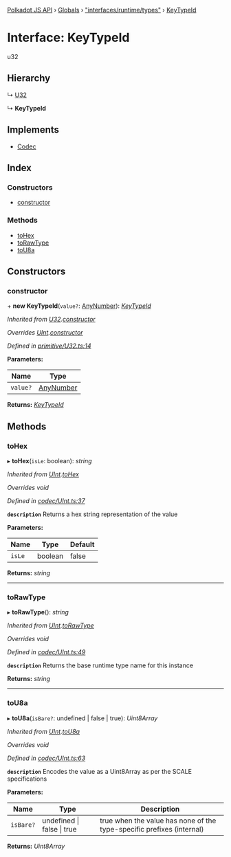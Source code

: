 [Polkadot JS API](../README.md) › [Globals](../globals.md) › ["interfaces/runtime/types"](../modules/_interfaces_runtime_types_.md) › [KeyTypeId](_interfaces_runtime_types_.keytypeid.md)

# Interface: KeyTypeId

u32

## Hierarchy

  ↳ [U32](../classes/_primitive_u32_.u32.md)

  ↳ **KeyTypeId**

## Implements

* [Codec](_types_.codec.md)

## Index

### Constructors

* [constructor](_interfaces_runtime_types_.keytypeid.md#constructor)

### Methods

* [toHex](_interfaces_runtime_types_.keytypeid.md#tohex)
* [toRawType](_interfaces_runtime_types_.keytypeid.md#torawtype)
* [toU8a](_interfaces_runtime_types_.keytypeid.md#tou8a)

## Constructors

###  constructor

\+ **new KeyTypeId**(`value?`: [AnyNumber](../modules/_types_.md#anynumber)): *[KeyTypeId](_interfaces_runtime_types_.keytypeid.md)*

*Inherited from [U32](../classes/_primitive_u32_.u32.md).[constructor](../classes/_primitive_u32_.u32.md#constructor)*

*Overrides [UInt](../classes/_codec_uint_.uint.md).[constructor](../classes/_codec_uint_.uint.md#constructor)*

*Defined in [primitive/U32.ts:14](https://github.com/polkadot-js/api/blob/5671af8db7/packages/types/src/primitive/U32.ts#L14)*

**Parameters:**

Name | Type |
------ | ------ |
`value?` | [AnyNumber](../modules/_types_.md#anynumber) |

**Returns:** *[KeyTypeId](_interfaces_runtime_types_.keytypeid.md)*

## Methods

###  toHex

▸ **toHex**(`isLe`: boolean): *string*

*Inherited from [UInt](../classes/_codec_uint_.uint.md).[toHex](../classes/_codec_uint_.uint.md#tohex)*

*Overrides void*

*Defined in [codec/UInt.ts:37](https://github.com/polkadot-js/api/blob/5671af8db7/packages/types/src/codec/UInt.ts#L37)*

**`description`** Returns a hex string representation of the value

**Parameters:**

Name | Type | Default |
------ | ------ | ------ |
`isLe` | boolean | false |

**Returns:** *string*

___

###  toRawType

▸ **toRawType**(): *string*

*Inherited from [UInt](../classes/_codec_uint_.uint.md).[toRawType](../classes/_codec_uint_.uint.md#torawtype)*

*Overrides void*

*Defined in [codec/UInt.ts:49](https://github.com/polkadot-js/api/blob/5671af8db7/packages/types/src/codec/UInt.ts#L49)*

**`description`** Returns the base runtime type name for this instance

**Returns:** *string*

___

###  toU8a

▸ **toU8a**(`isBare?`: undefined | false | true): *Uint8Array*

*Inherited from [UInt](../classes/_codec_uint_.uint.md).[toU8a](../classes/_codec_uint_.uint.md#tou8a)*

*Overrides void*

*Defined in [codec/UInt.ts:63](https://github.com/polkadot-js/api/blob/5671af8db7/packages/types/src/codec/UInt.ts#L63)*

**`description`** Encodes the value as a Uint8Array as per the SCALE specifications

**Parameters:**

Name | Type | Description |
------ | ------ | ------ |
`isBare?` | undefined &#124; false &#124; true | true when the value has none of the type-specific prefixes (internal)  |

**Returns:** *Uint8Array*
